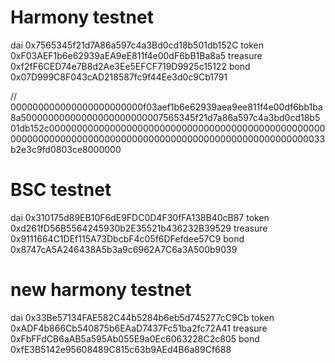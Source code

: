 # Harmony testnet
dai 0x7565345f21d7A86a597c4a3Bd0cd18b501db152C
token 0xF03AEF1b6e62939aEA9eE811f4e00dF6bB1Ba8a5
treasure 0xf2fF6CED74e7B8d2Ae3Ee5EFCF719D9925c15122
bond 0x07D999C8F043cAD218587fc9f44Ee3d0c9Cb1791

// 000000000000000000000000f03aef1b6e62939aea9ee811f4e00df6bb1ba8a50000000000000000000000007565345f21d7a86a597c4a3bd0cd18b501db152c00000000000000000000000000000000000000000000000000000000000000000000000000000000000000000000000000000000033b2e3c9fd0803ce8000000

# BSC testnet
dai 0x310175d89EB10F6dE9FDC0D4F30fFA138B40cB87
token 0xd261fD56B5564245930b2E35521b436232B39529
treasure 0x9111664C1DEf115A73DbcbF4c05f6DFefdee57C9
bond 0x8747cA5A246438A5b3a9c6962A7C6a3A500b9039

# new harmony testnet 

dai 0x33Be57134FAE582C44b5284b6eb5d745277cC9Cb
token 0xADF4b866Cb540875b6EAaD7437Fc51ba2fc72A41
treasure 0xFbFFdCB6aAB5a595Ab055E9a0Ec6063228C2c805
bond 0xfE3B5142e95608489C815c63b9AEd4B6a89Cf688
